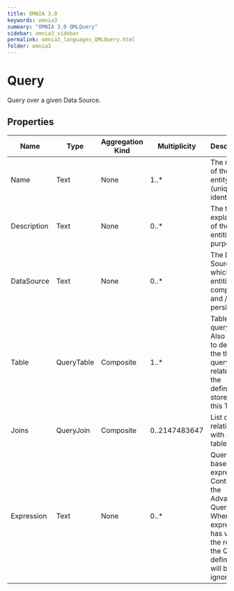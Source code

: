 ```yaml
---
title: OMNIA 3.0
keywords: omnia3
summary: "OMNIA 3.0 QMLQuery"
sidebar: omnia3_sidebar
permalink: omnia3_languages_QMLQuery.html
folder: omnia3
---
```


# Query
Query over a given Data Source.
## Properties
Name | Type | Aggregation Kind | Multiplicity | Description
--------- | --------- | --------- | --------- | ---------
Name | Text | None | 1..* | The name of the entity (unique identifier).
Description | Text | None | 0..* | The textual explanation of the entities’ purpose.
DataSource | Text | None | 0..* | The Data Source in which the entities are computed and / or persisted.
Table | QueryTable | Composite | 1..* | Table to query data. Also used to define the this query is related to the definition stored in this Table.
Joins | QueryJoin | Composite | 0..2147483647 | List of the relations with other tables.
Expression | Text | None | 0..* | Query based on expression. Content of the Advanced Query. When the expression has value, the rest of the Query definition will be ignored.

